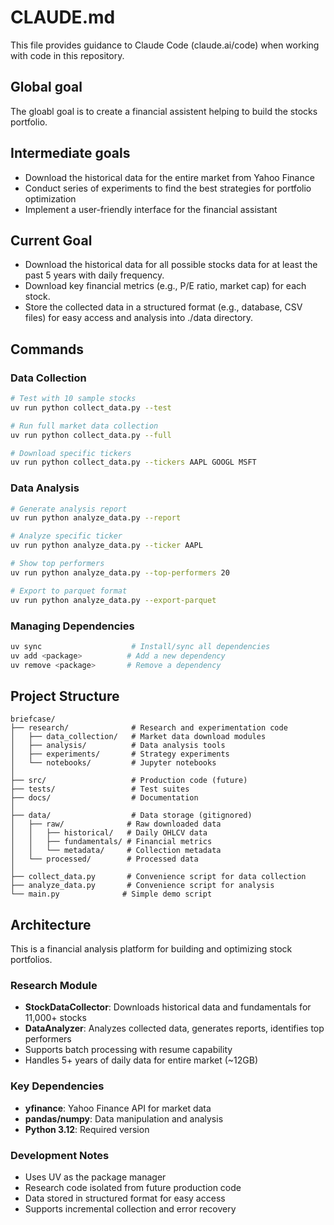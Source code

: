 # CLAUDE.md

This file provides guidance to Claude Code (claude.ai/code) when working with code in this repository.

## Global goal
The gloabl goal is to create a financial assistent helping to build the stocks portfolio.

## Intermediate goals
- Download the historical data for the entire market from Yahoo Finance
- Conduct series of experiments to find the best strategies for portfolio optimization
- Implement a user-friendly interface for the financial assistant

## Current Goal
- Download the historical data for all possible stocks data for at least the past 5 years with daily frequency.
- Download key financial metrics (e.g., P/E ratio, market cap) for each stock.
- Store the collected data in a structured format (e.g., database, CSV files) for easy access and analysis into ./data directory.

## Commands

### Data Collection
```bash
# Test with 10 sample stocks
uv run python collect_data.py --test

# Run full market data collection
uv run python collect_data.py --full

# Download specific tickers
uv run python collect_data.py --tickers AAPL GOOGL MSFT
```

### Data Analysis
```bash
# Generate analysis report
uv run python analyze_data.py --report

# Analyze specific ticker
uv run python analyze_data.py --ticker AAPL

# Show top performers
uv run python analyze_data.py --top-performers 20

# Export to parquet format
uv run python analyze_data.py --export-parquet
```

### Managing Dependencies
```bash
uv sync                    # Install/sync all dependencies
uv add <package>          # Add a new dependency
uv remove <package>       # Remove a dependency
```

## Project Structure

```
briefcase/
├── research/              # Research and experimentation code
│   ├── data_collection/   # Market data download modules
│   ├── analysis/          # Data analysis tools
│   ├── experiments/       # Strategy experiments
│   └── notebooks/         # Jupyter notebooks
│
├── src/                   # Production code (future)
├── tests/                 # Test suites
├── docs/                  # Documentation
│
├── data/                  # Data storage (gitignored)
│   ├── raw/              # Raw downloaded data
│   │   ├── historical/   # Daily OHLCV data
│   │   ├── fundamentals/ # Financial metrics
│   │   └── metadata/     # Collection metadata
│   └── processed/        # Processed data
│
├── collect_data.py       # Convenience script for data collection
├── analyze_data.py       # Convenience script for analysis
└── main.py              # Simple demo script
```

## Architecture

This is a financial analysis platform for building and optimizing stock portfolios.

### Research Module
- **StockDataCollector**: Downloads historical data and fundamentals for 11,000+ stocks
- **DataAnalyzer**: Analyzes collected data, generates reports, identifies top performers
- Supports batch processing with resume capability
- Handles 5+ years of daily data for entire market (~12GB)

### Key Dependencies
- **yfinance**: Yahoo Finance API for market data
- **pandas/numpy**: Data manipulation and analysis
- **Python 3.12**: Required version

### Development Notes
- Uses UV as the package manager
- Research code isolated from future production code
- Data stored in structured format for easy access
- Supports incremental collection and error recovery